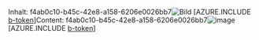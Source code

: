 <span data-ttu-id="cbdd2-101">Inhalt: f4ab0c10-b45c-42e8-a158-6206e0026bb7![Bild](247825e1-9b41-4981-a093-3f758bbb4045.png)
[AZURE.INCLUDE [b-token](c3ba2428-ce1e-4301-9c23-f8d547e0c0b4.md)]</span><span class="sxs-lookup"><span data-stu-id="cbdd2-101">Content: f4ab0c10-b45c-42e8-a158-6206e0026bb7![image](247825e1-9b41-4981-a093-3f758bbb4045.png)
[AZURE.INCLUDE [b-token](c3ba2428-ce1e-4301-9c23-f8d547e0c0b4.md)]</span></span>
